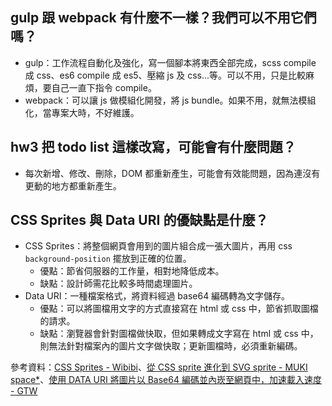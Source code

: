 ## gulp 跟 webpack 有什麼不一樣？我們可以不用它們嗎？
- gulp：工作流程自動化及強化，寫一個腳本將東西全部完成，scss compile 成 css、es6 compile 成 es5、壓縮 js 及 css...等。可以不用，只是比較麻煩，要自己一直下指令 compile。
- webpack：可以讓 js 做模組化開發，將 js bundle。如果不用，就無法模組化，當專案大時，不好維護。

## hw3 把 todo list 這樣改寫，可能會有什麼問題？
- 每次新增、修改、刪除，DOM 都重新產生，可能會有效能問題，因為連沒有更動的地方都重新產生。

## CSS Sprites 與 Data URI 的優缺點是什麼？
- CSS Sprites：將整個網頁會用到的圖片組合成一張大圖片，再用 css `background-position` 擺放到正確的位置。
  - 優點：節省伺服器的工作量，相對地降低成本。
  - 缺點：設計師需花比較多時間處理圖片。
- Data URI：一種檔案格式，將資料經過 base64 編碼轉為文字儲存。
  - 優點：可以將圖檔用文字的方式直接寫在 html 或 css 中，節省抓取圖檔的請求。
  - 缺點：瀏覽器會針對圖檔做快取，但如果轉成文字寫在 html 或 css 中，則無法針對檔案內的圖片文字做快取；更新圖檔時，必須重新編碼。

參考資料：[CSS Sprites - Wibibi](http://www.wibibi.com/info.php?tid=373)、[從 CSS sprite 進化到 SVG sprite - MUKI space*](http://muki.tw/tech/css-to-svg-sprite/)、[使用 DATA URI 將圖片以 Base64 編碼並內崁至網頁中，加速載入速度 - GTW](https://blog.gtwang.org/web-development/minimizing-http-request-using-data-uri/)